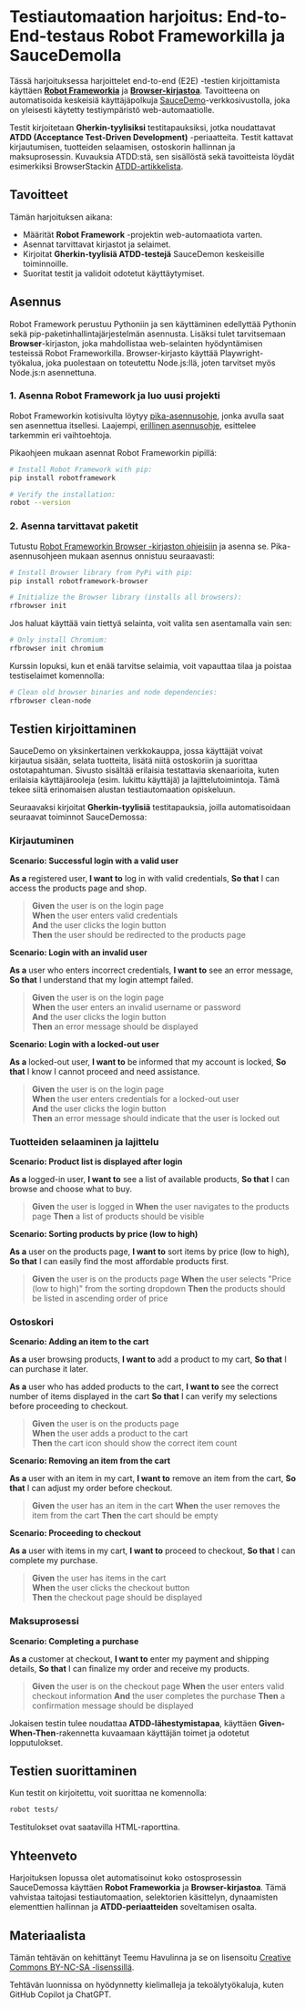 # Testiautomaation harjoitus: End-to-End-testaus Robot Frameworkilla ja SauceDemolla

Tässä harjoituksessa harjoittelet end-to-end (E2E) -testien kirjoittamista käyttäen [**Robot Frameworkia**](https://robotframework.org/) ja [**Browser-kirjastoa**](https://robotframework-browser.org/). Tavoitteena on automatisoida keskeisiä käyttäjäpolkuja [SauceDemo](https://www.saucedemo.com/)-verkkosivustolla, joka on yleisesti käytetty testiympäristö web-automaatiolle.

Testit kirjoitetaan **Gherkin-tyylisiksi** testitapauksiksi, jotka noudattavat **ATDD (Acceptance Test-Driven Development)** -periaatteita. Testit kattavat kirjautumisen, tuotteiden selaamisen, ostoskorin hallinnan ja maksuprosessin. Kuvauksia ATDD:stä, sen sisällöstä sekä tavoitteista löydät esimerkiksi BrowserStackin [ATDD-artikkelista](https://www.browserstack.com/guide/what-is-atdd).


## Tavoitteet

Tämän harjoituksen aikana:

- Määrität **Robot Framework** -projektin web-automaatiota varten.
- Asennat tarvittavat kirjastot ja selaimet.
- Kirjoitat **Gherkin-tyylisiä ATDD-testejä** SauceDemon keskeisille toiminnoille.
- Suoritat testit ja validoit odotetut käyttäytymiset.


## Asennus

Robot Framework perustuu Pythoniin ja sen käyttäminen edellyttää Pythonin sekä pip-paketinhallintajärjestelmän asennusta. Lisäksi tulet tarvitsemaan **Browser**-kirjaston, joka mahdollistaa web-selainten hyödyntämisen testeissä Robot Frameworkilla. Browser-kirjasto käyttää Playwright-työkalua, joka puolestaan on toteutettu Node.js:llä, joten tarvitset myös Node.js:n asennettuna.


### 1. Asenna Robot Framework  ja luo uusi projekti

Robot Frameworkin kotisivulta löytyy [pika-asennusohje](https://robotframework.org/?tab=1#getting-started), jonka avulla saat sen asennettua itsellesi. Laajempi, [erillinen asennusohje](https://github.com/robotframework/robotframework/blob/master/INSTALL.rst), esittelee tarkemmin eri vaihtoehtoja.

Pikaohjeen mukaan asennat Robot Frameworkin pipillä:

```sh
# Install Robot Framework with pip:
pip install robotframework

# Verify the installation:
robot --version
```


### 2. Asenna tarvittavat paketit

Tutustu [Robot Frameworkin Browser -kirjaston ohjeisiin](https://robotframework-browser.org/#installation) ja asenna se. Pika-asennusohjeen mukaan asennus onnistuu seuraavasti:

```sh
# Install Browser library from PyPi with pip:
pip install robotframework-browser

# Initialize the Browser library (installs all browsers):
rfbrowser init
```

Jos haluat käyttää vain tiettyä selainta, voit valita sen asentamalla vain sen:

```sh
# Only install Chromium:
rfbrowser init chromium
```

Kurssin lopuksi, kun et enää tarvitse selaimia, voit vapauttaa tilaa ja poistaa testiselaimet komennolla:

``` sh 
# Clean old browser binaries and node dependencies:
rfbrowser clean-node
```

## Testien kirjoittaminen

SauceDemo on yksinkertainen verkkokauppa, jossa käyttäjät voivat kirjautua sisään, selata tuotteita, lisätä niitä ostoskoriin ja suorittaa ostotapahtuman. Sivusto sisältää erilaisia testattavia skenaarioita, kuten erilaisia käyttäjärooleja (esim. lukittu käyttäjä) ja lajittelutoimintoja. Tämä tekee siitä erinomaisen alustan testiautomaation opiskeluun.

Seuraavaksi kirjoitat **Gherkin-tyylisiä** testitapauksia, joilla automatisoidaan seuraavat toiminnot SauceDemossa:

### Kirjautuminen

**Scenario: Successful login with a valid user**

**As a** registered user, **I want to** log in with valid credentials, **So that** I can access the products page and shop.

> **Given** the user is on the login page<br />
> **When** the user enters valid credentials<br />
> **And** the user clicks the login button<br />
> **Then** the user should be redirected to the products page

**Scenario: Login with an invalid user**

**As a** user who enters incorrect credentials, **I want to** see an error message, **So that** I understand that my login attempt failed.

> **Given** the user is on the login page<br />
> **When** the user enters an invalid username or password<br />
> **And** the user clicks the login button<br />
> **Then** an error message should be displayed

**Scenario: Login with a locked-out user**

**As a** locked-out user, **I want to** be informed that my account is locked, **So that** I know I cannot proceed and need assistance.

> **Given** the user is on the login page<br />
> **When** the user enters credentials for a locked-out user<br />
> **And** the user clicks the login button<br />
> **Then** an error message should indicate that the user is locked out


### Tuotteiden selaaminen ja lajittelu

**Scenario: Product list is displayed after login**

**As a** logged-in user, **I want to** see a list of available products, **So that** I can browse and choose what to buy.

> **Given** the user is logged in
> **When** the user navigates to the products page
> **Then** a list of products should be visible

**Scenario: Sorting products by price (low to high)**

**As a** user on the products page, **I want to** sort items by price (low to high), **So that** I can easily find the most affordable products first.

> **Given** the user is on the products page
> **When** the user selects "Price (low to high)" from the sorting dropdown
> **Then** the products should be listed in ascending order of price

### Ostoskori

**Scenario: Adding an item to the cart**

**As a** user browsing products, **I want to** add a product to my cart, **So that** I can purchase it later.

**As a** user who has added products to the cart, **I want to** see the correct number of items displayed in the cart **So that** I can verify my selections before proceeding to checkout.

> **Given** the user is on the products page<br />
> **When** the user adds a product to the cart<br />
> **Then** the cart icon should show the correct item count

**Scenario: Removing an item from the cart**

**As a** user with an item in my cart, **I want to** remove an item from the cart, **So that** I can adjust my order before checkout.

> **Given** the user has an item in the cart
> **When** the user removes the item from the cart
> **Then** the cart should be empty

**Scenario: Proceeding to checkout**

**As a** user with items in my cart, **I want to** proceed to checkout, **So that** I can complete my purchase.

> **Given** the user has items in the cart<br />
> **When** the user clicks the checkout button<br />
> **Then** the checkout page should be displayed


### Maksuprosessi

**Scenario: Completing a purchase**

**As a** customer at checkout, **I want to** enter my payment and shipping details, **So that** I can finalize my order and receive my products.

> **Given** the user is on the checkout page
> **When** the user enters valid checkout information
> **And** the user completes the purchase
> **Then** a confirmation message should be displayed


Jokaisen testin tulee noudattaa **ATDD-lähestymistapaa**, käyttäen **Given-When-Then**-rakennetta kuvaamaan käyttäjän toimet ja odotetut lopputulokset.

## Testien suorittaminen

Kun testit on kirjoitettu, voit suorittaa ne komennolla:

```sh
robot tests/
```

Testitulokset ovat saatavilla HTML-raporttina.

## Yhteenveto

Harjoituksen lopussa olet automatisoinut koko ostosprosessin SauceDemossa käyttäen **Robot Frameworkia** ja **Browser-kirjastoa**. Tämä vahvistaa taitojasi testiautomaation, selektorien käsittelyn, dynaamisten elementtien hallinnan ja **ATDD-periaatteiden** soveltamisen osalta.


## Materiaalista

Tämän tehtävän on kehittänyt Teemu Havulinna ja se on lisensoitu [Creative Commons BY-NC-SA -lisenssillä](https://creativecommons.org/licenses/by-nc-sa/4.0/).

Tehtävän luonnissa on hyödynnetty kielimalleja ja tekoälytyökaluja, kuten GitHub Copilot ja ChatGPT.